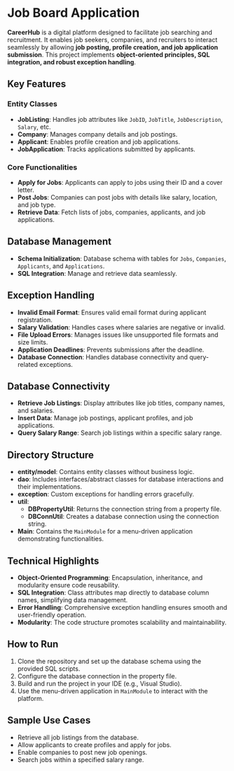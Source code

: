 # **Job Board Application**

**CareerHub** is a digital platform designed to facilitate job searching and recruitment. It enables job seekers, companies, and recruiters to interact seamlessly by allowing **job posting, profile creation, and job application submission**. This project implements **object-oriented principles, SQL integration, and robust exception handling**.

## **Key Features**

### **Entity Classes**
- **JobListing**: Handles job attributes like `JobID`, `JobTitle`, `JobDescription`, `Salary`, etc.
- **Company**: Manages company details and job postings.
- **Applicant**: Enables profile creation and job applications.
- **JobApplication**: Tracks applications submitted by applicants.

### **Core Functionalities**
- **Apply for Jobs**: Applicants can apply to jobs using their ID and a cover letter.
- **Post Jobs**: Companies can post jobs with details like salary, location, and job type.
- **Retrieve Data**: Fetch lists of jobs, companies, applicants, and job applications.

## **Database Management**
- **Schema Initialization**: Database schema with tables for `Jobs`, `Companies`, `Applicants`, and `Applications`.
- **SQL Integration**: Manage and retrieve data seamlessly.

## **Exception Handling**
- **Invalid Email Format**: Ensures valid email format during applicant registration.
- **Salary Validation**: Handles cases where salaries are negative or invalid.
- **File Upload Errors**: Manages issues like unsupported file formats and size limits.
- **Application Deadlines**: Prevents submissions after the deadline.
- **Database Connection**: Handles database connectivity and query-related exceptions.

## **Database Connectivity**
- **Retrieve Job Listings**: Display attributes like job titles, company names, and salaries.
- **Insert Data**: Manage job postings, applicant profiles, and job applications.
- **Query Salary Range**: Search job listings within a specific salary range.

## **Directory Structure**
- **entity/model**: Contains entity classes without business logic.
- **dao**: Includes interfaces/abstract classes for database interactions and their implementations.
- **exception**: Custom exceptions for handling errors gracefully.
- **util**:
  - **DBPropertyUtil**: Returns the connection string from a property file.
  - **DBConnUtil**: Creates a database connection using the connection string.
- **Main**: Contains the `MainModule` for a menu-driven application demonstrating functionalities.

## **Technical Highlights**
- **Object-Oriented Programming**: Encapsulation, inheritance, and modularity ensure code reusability.
- **SQL Integration**: Class attributes map directly to database column names, simplifying data management.
- **Error Handling**: Comprehensive exception handling ensures smooth and user-friendly operation.
- **Modularity**: The code structure promotes scalability and maintainability.

## **How to Run**
1. Clone the repository and set up the database schema using the provided SQL scripts.
2. Configure the database connection in the property file.
3. Build and run the project in your IDE (e.g., Visual Studio).
4. Use the menu-driven application in `MainModule` to interact with the platform.

## **Sample Use Cases**
- Retrieve all job listings from the database.
- Allow applicants to create profiles and apply for jobs.
- Enable companies to post new job openings.
- Search jobs within a specified salary range.

